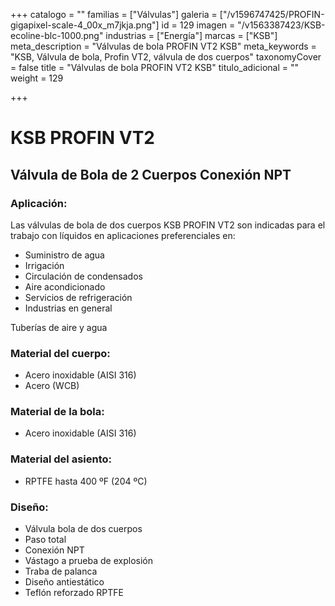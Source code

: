 +++
catalogo = ""
familias = ["Válvulas"]
galeria = ["/v1596747425/PROFIN-gigapixel-scale-4_00x_m7jkja.png"]
id = 129
imagen = "/v1563387423/KSB-ecoline-blc-1000.png"
industrias = ["Energía"]
marcas = ["KSB"]
meta_description = "Válvulas de bola PROFIN VT2 KSB"
meta_keywords = "KSB, Válvula de bola, Profin VT2, válvula de dos cuerpos"
taxonomyCover = false
title = "Válvulas de bola PROFIN VT2 KSB"
titulo_adicional = ""
weight = 129

+++
# **KSB PROFIN VT2**

## Válvula de Bola de 2 Cuerpos Conexión NPT

### Aplicación:

Las válvulas de bola de dos cuerpos KSB PROFIN VT2 son indicadas para el trabajo con líquidos en aplicaciones preferenciales en: 

* Suministro de agua 
* Irrigación 
* Circulación de condensados 
* Aire acondicionado 
* Servicios de refrigeración 
* Industrias en general 

Tuberías de aire y agua 

### Material del cuerpo: 

* Acero inoxidable (AISI 316) 
* Acero (WCB) 

### Material de la bola:

* Acero inoxidable (AISI 316) 

### Material del asiento:

* RPTFE hasta 400 ºF (204 ºC) 

### Diseño:

* Válvula bola de dos cuerpos
*  Paso total 
* Conexión NPT 
* Vástago a prueba de explosión 
* Traba de palanca 
* Diseño antiestático 
*  Teflón reforzado RPTFE